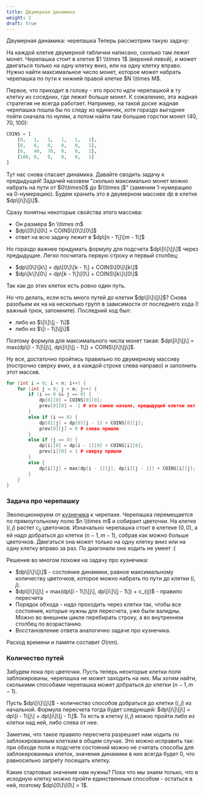 ```yaml
---
title: Двумерная динамика
weight: 2
draft: true
---
```


Двумерная динамика: черепашка Теперь рассмотрим такую задачу:

На каждой клетке двумерной таблички написано, сколько там лежит монет.
Черепашка стоит в клетке $1 \\times 1$ (верхней левой), и может
двигаться только на одну клетку вниз, или на одну клетку вправо.
Нужно найти максимальное число монет, которое может набрать черепашка
по пути к нижней правой клетке $N \\times M$.

Первое, что приходит в голову - это просто идти черепашкой в ту клетку
из соседних, где лежит больше монет. К сожалению, эта жадная стратегия
не всегда работает. Например, на такой доске жадная черепашка пошла бы
по следу из единичек, хотя гораздо выгоднее пойти сначала по нулям, а
потом найти там большие горстки монет (40, 70, 100):

``` python numberLines
COINS = [
    [0,   1,   1,   1,   1,   1],
    [0,   0,   0,   0,   0,   1],
    [0,   40,  70,  0,   0,   1],
    [100, 0,   0,   0,   0,   1]
]
```

Тут нас снова спасает динамика. Давайте сводить задачу к предыдущей\!
Задачей назовем "сколько максимально монет можно набрать на пути от
$0\\times0$ до $i\\times j$" (заменим 1-нумерацию на 0-нумерацию). Будем
хранить это в двумерном массиве $dp$ в клетке $dp\[i\]\[j\]$.

Сразу понятны некоторые свойства этого массива:

  - Он размера $n \\times m$
  - $dp\[0\]\[0\] = COINS\[0\]\[0\]$
  - ответ на всю задачу лежит в $dp\[n - 1\]\[m - 1\]$

Но гораздо важнее придумать формулу для подсчета $dp\[i\]\[j\]$ через
предыдущие. Легко посчитать первую строку и первый столбец:

  - $dp\[0\]\[k\] = dp\[0\]\[k - 1\] + COINS\[0\]\[k\]$
  - $dp\[k\]\[0\] = dp\[k - 1\]\[0\] + COINS\[k\]\[0\]$

Так как до этих клеток есть ровно один путь.

Но что делать, если есть много путей до клетки $dp\[i\]\[j\]$? Снова
разобьем их на на несколько групп в зависимости от последнего хода
(\! важный трюк, запомните). Последний ход был:

  - либо из $\[i\]\[j - 1\]$
  - либо из $\[i - 1\]\[j\]$

Поэтому формула для максимального числа монет такая: $dp\[i\]\[j\] =
max(dp\[i - 1\]\[j\], dp\[i\]\[j - 1\]) + COINS\[i\]\[j\]$.

Ну все, достаточно пройтись правильно по двумерному массиву (построчно
сверху вних, а в каждой строке слева направо) и заполнить этот массив.

``` C++ numberLines
for (int i = 0; i < n; i++) {
    for (int j = 0; j < m; j++) {
        if (i == 0 && j == 0) {
            dp[0][0] = COINS[0][0];
            prev[0][0] = -1 # это самое начало, предыдущей клетки нет
        }
        else if (i == 0) {
            dp[0][j] = dp[0][j - 1] + COINS[0][j];
            prev[0][j] = 0 # слева пришли
        }
        else if (j == 0) {
            dp[i][0] = dp[i - 1][0] + COINS[i][0];
            prev[i][0] = 1 # сверху пришли
        }
        else {
            dp[i][j] = max(dp[i - 1][j], dp[i][j - 1]) + COINS[i][j];
        }
    }
}
```

### Задача про черепашку

Эволюционируем от [кузнечика](Одномерное_ДП_:_кузнечик "wikilink") к
черепахе. Черепашка перемещается по прямоугольному полю $n \\times
m$ и собирает цветочки. На клетке $(i,j)$ растет $c_{ij}$ цветочков.
Изначально черепашка стоит в клетеке $(0,0)$, а ей надо добраться до
клетки $(n-1, m-1)$, собрав как можно больше цветочков. Двигаться она
может только на одну клетку вниз или на одну клетку вправо за раз. По
диагонали она ходить не умеет :(

Решение во многом похоже на задачу про кузнечика:

  - $dp\[i\]\[j\]$ - состояние динамики, равное максимальному количеству
    цветочков, которое можно набрать по пути до клетки $(i, j)$.
  - $dp\[i\]\[j\] = max(dp\[i - 1\]\[j\], dp\[i\]\[j - 1\]) + c_{ij}$ -
    правило пересчета
  - Порядок обхода - надо проходить через клетки так, чтобы все
    состояния, которые нужны для пересчета, уже были валидны.
    Можно во внешнем цикле перебирать строку, а во внутреннем столбец
    по возрастанию.
  - Восстановление ответа аналогично задаче про кузнечика.

Расход времени и памяти составит $O(nm)$.

### Количество путей

Забудем пока про цветочки. Пусть теперь неокторые клетки поля
заблокированы, черепашка не может заходить на них. Мы хотим
найти, сколькими способами черепашка может добраться до клетки
$(n-1,m-1)$.

Пусть $dp\[i\]\[j\]$ - количество способов добраться до клетки $(i, j)$
из начальной. Формула пересчета тогда будет следующей: $dp\[i\]\[j\] =
dp\[i - 1\[j\] + dp\[i\]\[j - 1\]$. То есть в клетку $(i, j)$ можно
пройти либо из клетки над ней, либо слева от нее.

Заметим, что такое правило пересчета разрешает нам ходить по
заблокированным клеткам в общем случае. Это можно исправить
так: при обходе поля и подсчете состояний можно не считать способы для
заблокированных клеток, значение динамики в них всегда будет $0$, что
равносильно запрету посещать клетку.

Какие стартовые значения нам нужны? Пока что мы знаем только, что в
исходную клетку можно пройти единственным способом - остаться в
ней, поэтому $dp\[0\]\[0\] = 1$.
